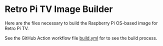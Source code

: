 # Retro Pi TV Image Builder

Here are the files necessary to build the Raspberry Pi OS-based image for Retro
Pi TV.

See the GitHub Action workflow file [build.yml](../.github/workflows/build.yml)
for to see the build process.
